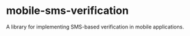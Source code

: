 # mobile-sms-verification
A library for implementing SMS-based verification in mobile applications.
